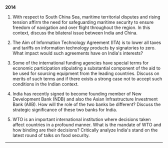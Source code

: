 **2014**

1. With respect to South China Sea, maritime territorial disputes and rising tension affirm the need for safeguarding maritime security to ensure freedom of navigation and over flight throughout the region. In this context, discuss the bilateral issue between India and China.

2. The Aim of Information Technology Agreement (ITA) is to lower all taxes and tariffs on information technology products by signatories to zero. What impact would such agreements have on India's interests?

3. Some of the international funding agencies have special terms for economic participation stipulating a substantial component of the aid to be used for sourcing equipment from the leading countries. Discuss on merits of such terms and if there exists a strong case not to accept such conditions in the Indian context.

4. India has recently signed to become founding member of New Development Bank (NDB) and also the Asian Infrastructure Investment Bank (AIIB). How will the role of the two banks be different? Discuss the strategic significance of these two banks for India.

5. WTO is an important international institution where decisions taken affect countries in a profound manner. What is the mandate of WTO and how binding are their decisions? Critically analyze India's stand on the latest round of talks on food security.

---